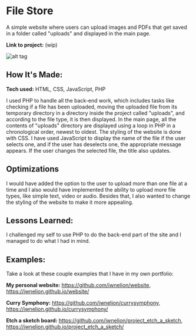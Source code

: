 
# File Store
A simple website where users can upload images and PDFs that get saved in a folder called "uploads" and displayed in the main page.

**Link to project:** (wip)

![alt tag](file-store.gif)

## How It's Made:

**Tech used:** HTML, CSS, JavaScript, PHP

I used PHP to handle all the back-end work, which includes tasks like checking if a file has been uploaded, moving the uploaded file from its temporary directory in a directory inside the project called "uploads", and according to the file type, it is then displayed. In the main page, all the contents of "uploads" directory are displayed using a loop in PHP in a chronological order, newest to oldest. The styling of the website is done with CSS. I have used JavaScript to display the name of the file if the user  selects one, and if the user has deselects one, the appropriate message appears. If the user changes the selected file, the title also updates.

## Optimizations
I would have added the option to the user to upload more than one file at a time and I also would have implemented the ability to upload more file types, like simple text, video or audio. Besides that, I also wanted to change the styling of the website to make it more appealing.

## Lessons Learned:

I challenged my self to use PHP to do the back-end part of the site and I managed to do what I had in mind.

## Examples:
Take a look at these couple examples that I have in my own portfolio:

**My personal website:** https://github.com/iwnelion/website, https://iwnelion.github.io/website/

**Curry Symphony:** https://github.com/iwnelion/currysymphony, https://iwnelion.github.io/currysymphony/

**Etch a sketch board:** https://github.com/iwnelion/project_etch_a_sketch, https://iwnelion.github.io/project_etch_a_sketch/



